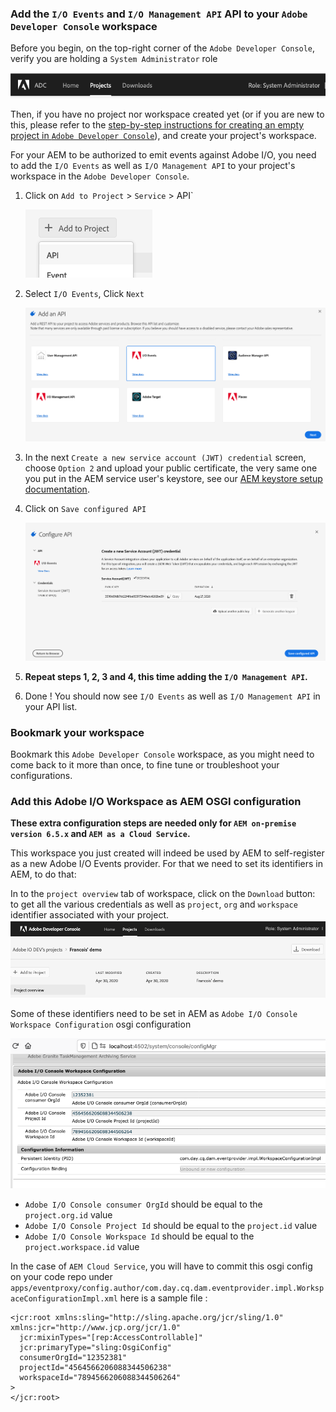 

### Add the `I/O Events` and `I/O Management API` API to your `Adobe Developer Console` workspace

Before you begin, on the top-right corner of the `Adobe Developer Console`, 
verify you are holding a `System Administrator` role
 
 !["System Administrator shown in the console](../img/console_role_system_admin.png "System Administrator shown in the console") 

Then, if you have no project nor workspace created yet (or if you are new to this,
please refer to the [step-by-step instructions for creating an empty project in `Adobe Developer Console`](https://www.adobe.io/apis/experienceplatform/console/docs.html#!AdobeDocs/adobeio-console/master/projects-empty.md)),
and create your project's workspace.

For your AEM to be authorized to emit events against Adobe I/O, 
you need to add the `I/O Events` as well as `I/O Management API` to your project's workspace 
in the `Adobe Developer Console`. 


1. Click on `Add to Project` > `Service` > API`

   ![Add an API to Project](../img/add_api_to_project.png "Add an API to Project")

2. Select `I/O Events`, Click `Next`

   ![Select `I/O Events API`](../img/select_io_events_api.png "Select `I/O Events API`")

3. In the next `Create a new service account (JWT) credential` screen, choose `Option 2` 
and upload your public certificate, the very same one you put in the AEM service user's keystore,
see our [AEM keystore setup documentation](aem_keystore_setup.md).

4. Click on `Save configured API`

   ![Save `I/O Events API`](../img/save_io_events_api.png "Save `I/O Events API`")

6. **Repeat steps 1, 2, 3 and 4,  this time adding the `I/O Management API`.**
7. Done ! You should now see `I/O Events` as well as `I/O Management API` in your API list. 


### Bookmark your workspace
 
Bookmark this `Adobe Developer Console` workspace, as you might need to come back to it more than once, 
to fine tune or troubleshoot your configurations.


### Add this Adobe I/O Workspace as AEM OSGI configuration 

**These extra configuration steps are needed only for `AEM on-premise version 6.5.x` and `AEM as a Cloud Service`.**

This workspace you just created will indeed be used by AEM to self-register as a new Adobe I/O Events provider. 
For that we need to set its identifiers in AEM, to do that:

In to the `project overview` tab of  workspace, click on the `Download` button: to get all the various credentials as well as `project`, `org` and `workspace` 
identifier associated with your project.
  ![the `project overview` tab and click on the `Download` button](../img/console_project_overview_download.png "the `project overview` tab and click on the `Download` button")

Some of these identifiers need to be set in AEM as `Adobe I/O Console Workspace Configuration` osgi configuration

  ![`Adobe I/O Console Workspace Configuration` osgi configuration](../img/aem_workspace_osgi_config.png "`Adobe I/O Console Workspace Configuration` osgi configuration")

* `Adobe I/O Console consumer OrgId` should be equal to the `project.org.id` value
* `Adobe I/O Console Project Id` should be equal to the `project.id` value
* `Adobe I/O Console Workspace Id` should be equal to the `project.workspace.id` value

In the case of `AEM Cloud Service`, you will have to commit this osgi config on your code repo under
`apps/eventproxy/config.author/com.day.cq.dam.eventprovider.impl.WorkspaceConfigurationImpl.xml` 
here is a sample file :

    <jcr:root xmlns:sling="http://sling.apache.org/jcr/sling/1.0" xmlns:jcr="http://www.jcp.org/jcr/1.0"
      jcr:mixinTypes="[rep:AccessControllable]"
      jcr:primaryType="sling:OsgiConfig"
      consumerOrgId="12352381"
      projectId="4564566206088344506238"
      workspaceId="7894566206088344506264"
    >
    </jcr:root>

